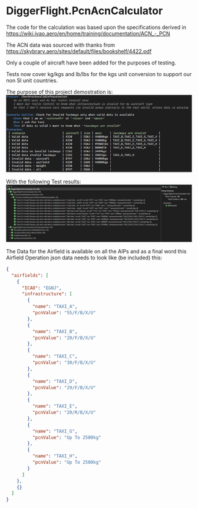 # DiggerFlight.PcnAcnCalculator

The code for the calculation was based upon the specifications derived in https://wiki.ivao.aero/en/home/training/documentation/ACN_-_PCN

The ACN data was sourced with thanks from https://skybrary.aero/sites/default/files/bookshelf/4422.pdf

Only a couple of aircraft have been added for the purposes of testing.

Tests now cover kg/kgs and lb/lbs for the kgs unit conversion to support our non SI unit countries.

The purpose of this project demostration is:
![Features](FeatureFile.PNG)

With the following Test results:
![Test Results](TestResults.PNG)

The Data for the Airfield is available on all the AIPs and as a final word this Airfield Operation json data needs to look like (be included) this:
```json
{
  "airfields": [
    {
      "ICAO": "EGNJ",
      "infrastructure": [
        {
          "name": "TAXI_A",
          "pcnValue": "55/F/B/X/U"
        },
        {
          "name": "TAXI_B",
          "pcnValue": "20/F/B/X/U"
        },
        {
          "name": "TAXI_C",
          "pcnValue": "30/F/B/X/U"
        },
        {
          "name": "TAXI_D",
          "pcnValue": "29/F/B/X/U"
        },
        {
          "name": "TAXI_E",
          "pcnValue": "20/R/B/X/U"
        },
        {
          "name": "TAXI_G",
          "pcnValue": "Up To 2500kg"
        },
        {
          "name": "TAXI_H",
          "pcnValue": "Up To 2500kg"
        }
      ]
    },
    {}
  ]
}
```
